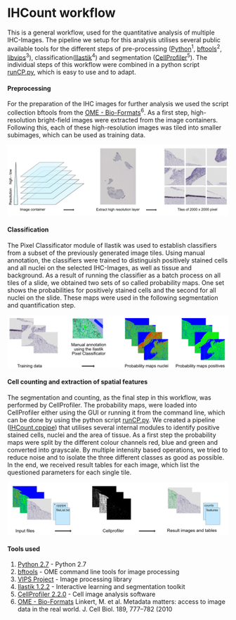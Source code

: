 # IHCount workflow

This is a general workflow, used for the quantitative analysis of multiple IHC-Images. The pipeline we setup for this analysis utilises several public available tools for the different steps of pre-processing ([Python](https://www.python.org/download/releases/2.7/)<sup>1</sup>, [bftools](https://docs.openmicroscopy.org/bio-formats/5.7.1/users/comlinetools/index.html)<sup>2</sup>, [libvips](http://www.vips.ecs.soton.ac.uk)<sup>3</sup>), classification([Ilastik](http://ilastik.org/download.html)<sup>4</sup>) and segmentation ([CellProfiler](http://cellprofiler.org)<sup>5</sup>). The individual steps of this workflow were combined in a python script [runCP.py](/runCP.py), which is easy to use and to adapt. 


#### Preprocessing

For the preparation of the IHC images for further analysis we used the script collection bftools from the [OME - Bio-Formats](https://www.ncbi.nlm.nih.gov/pubmed/20513764)<sup>6</sup>. As a first step, high-resolution bright-field images were extracted from the image containers. Following this, each of these high-resolution images was tiled into smaller subimages, which can be used as training data.

![alt text](/images/preprocessing.jpg)


#### Classification

The Pixel Classificator module of Ilastik was used to establish classifiers from a subset of the previously
generated image tiles. Using manual annotation, the classifiers were trained to distinguish positively stained
cells and all nuclei on the selected IHC-Images, as well as tissue and background. As a result of running the
classifier as a batch process on all tiles of a slide, we obtained two sets of so called probability maps. One set shows
the probabilities for positively stained cells and the second for all nuclei on the slide. These maps were used
in the following segmentation and quantification step.

![alt text](/images/classification_workflow.jpg)


#### Cell counting and extraction of spatial features

The segmentation and counting, as the final step in this workflow, was performed by CellProfiler. The probability maps, 
were loaded into CellProfiler either using the GUI or running it from the command line, which can be done by using the
python script [runCP.py](/runCP.py). We created a pipeline ([IHCount.cppipe](/IHCount.cppipe)) that utilises
several internal modules to identify positive stained cells, nuclei and the area of tissue. As a first step the probability
maps were split by the different colour channels red, blue and green and converted into grayscale. By multiple intensity
based operations, we tried to reduce noise and to isolate the three different classes as good as possible. In the end,
we received result tables for each image, which list the questioned parameters for each single tile.

![alt text](/images/cp_workflow.jpg)


#### Tools used

1. [Python 2.7](https://www.python.org/download/releases/2.7/) - Python 2.7
2. [bftools](https://docs.openmicroscopy.org/bio-formats/5.7.1/users/comlinetools/index.html) - OME command line tools for image processing 
3. [VIPS Project](http://www.vips.ecs.soton.ac.uk) - Image processing library
4. [Ilastik 1.2.2](http://ilastik.org/download.html) - Interactive learning and segmentation toolkit
5. [CellProfiler 2.2.0](http://cellprofiler.org) - Cell image analysis software
6. [OME - Bio-Formats](https://www.ncbi.nlm.nih.gov/pubmed/20513764) Linkert, M. et al. Metadata matters: access to image data in the real world. J. Cell Biol. 189, 777–782 (2010
